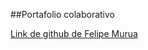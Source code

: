 ##Portafolio colaborativo 

<a href="https://github.com/Pipedesarrollador">Link de github de Felipe Murua</a>